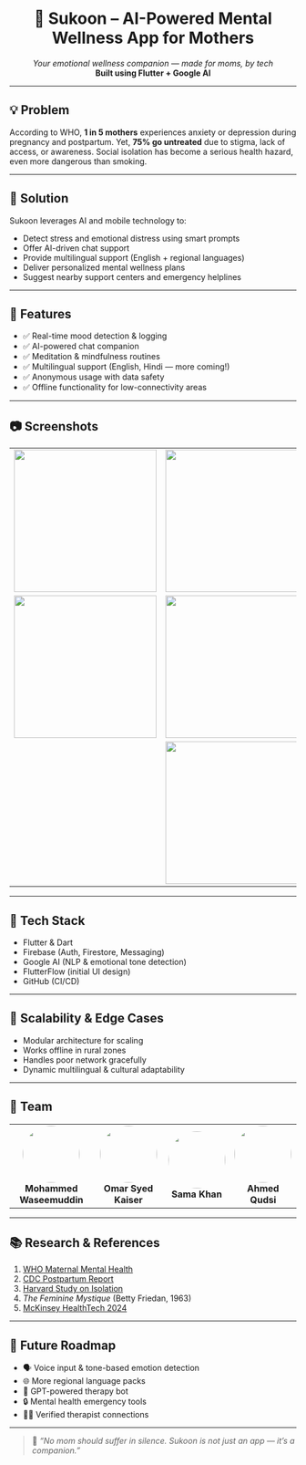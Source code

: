 <h1 align="center">🌸 Sukoon – AI-Powered Mental Wellness App for Mothers</h1>

<p align="center">
  <i>Your emotional wellness companion — made for moms, by tech</i><br>
  <b>Built using Flutter + Google AI</b>
</p>

---

## 💡 Problem

According to WHO, **1 in 5 mothers** experiences anxiety or depression during pregnancy and postpartum. Yet, **75% go untreated** due to stigma, lack of access, or awareness. Social isolation has become a serious health hazard, even more dangerous than smoking.

---

## 🚀 Solution

Sukoon leverages AI and mobile technology to:

- Detect stress and emotional distress using smart prompts  
- Offer AI-driven chat support  
- Provide multilingual support (English + regional languages)  
- Deliver personalized mental wellness plans  
- Suggest nearby support centers and emergency helplines  

---

## 📱 Features

- ✅ Real-time mood detection & logging  
- ✅ AI-powered chat companion  
- ✅ Meditation & mindfulness routines  
- ✅ Multilingual support (English, Hindi — more coming!)  
- ✅ Anonymous usage with data safety  
- ✅ Offline functionality for low-connectivity areas  

---

## 📷 Screenshots

<table>
  <tr>
    <td><img src="https://github.com/user-attachments/assets/cdd09b39-2a8d-4d6b-a03f-d29892a548a2" width="250"/></td>
    <td><img src="https://github.com/user-attachments/assets/382fdbf7-1b44-448d-aec5-fba6db6706f9" width="250"/></td>
    <td><img src="https://github.com/user-attachments/assets/9b91c7ba-c274-47ed-9317-9aaa7039e355" width="250"/></td>
  </tr>
  <tr>
    <td><img src="https://github.com/user-attachments/assets/ae294078-5e35-4c64-b54c-b0b13d920d78" width="250"/></td>
    <td><img src="https://github.com/user-attachments/assets/cab51267-fed7-4154-a0e3-8c2a9397c8fe" width="250"/></td>
    <td><img src="https://github.com/user-attachments/assets/12aa29ca-ab3b-4248-aa88-c39e579ae9e1" width="250"/></td>
  </tr>
  <tr>
    <td colspan="3" align="center"><img src="https://github.com/user-attachments/assets/ebcaa2ff-2e0b-4ca4-bb19-c419a783b0cc" width="250"/></td>
  </tr>
</table>

---

## 🧠 Tech Stack

- Flutter & Dart  
- Firebase (Auth, Firestore, Messaging)  
- Google AI (NLP & emotional tone detection)  
- FlutterFlow (initial UI design)  
- GitHub (CI/CD)

---

## 🔄 Scalability & Edge Cases

- Modular architecture for scaling  
- Works offline in rural zones  
- Handles poor network gracefully  
- Dynamic multilingual & cultural adaptability

---

## 👥 Team

<table>
  <tr align="center">
    <td><img src="https://github.com/user-attachments/assets/eb092aed-50e3-47b3-acf8-fe10bba03003" width="100" height="100" style="border-radius: 50%;"/><br><b>Mohammed Waseemuddin</b></td>
    <td><img src="https://github.com/user-attachments/assets/8ca33838-0718-41be-90dc-c7d1c4cee23c" width="100" height="100" style="border-radius: 50%;"/><br><b>Omar Syed Kaiser</b></td>
    <td><img src="https://github.com/user-attachments/assets/574e1ee6-2f4c-4853-b094-3f74b1a64e2d" width="100" height="100" style="border-radius: 50%;"/><br><b>Sama Khan</b></td>
    <td><img src="https://github.com/user-attachments/assets/3ed626d0-44a2-49b2-a673-1b62256af599" width="100" height="100" style="border-radius: 50%;"/><br><b>Ahmed Qudsi</b></td>
  </tr>
</table>

---

## 📚 Research & References

1. [WHO Maternal Mental Health](https://www.who.int/news-room/fact-sheets/detail/mental-health-of-women-during-pregnancy-and-after-childbirth)  
2. [CDC Postpartum Report](https://www.cdc.gov/reproductivehealth/depression/index.htm)  
3. [Harvard Study on Isolation](https://news.harvard.edu/gazette/story/2023/04/loneliness-rivals-smoking-as-health-risk/)  
4. *The Feminine Mystique* (Betty Friedan, 1963)  
5. [McKinsey HealthTech 2024](https://www.mckinsey.com/industries/healthcare)

---

## 🔮 Future Roadmap

- 🗣️ Voice input & tone-based emotion detection  
- 🌐 More regional language packs  
- 🤖 GPT-powered therapy bot  
- 🔒 Mental health emergency tools  
- 🧑‍⚕️ Verified therapist connections  

---

> 💖 *“No mom should suffer in silence. Sukoon is not just an app — it’s a companion.”*
